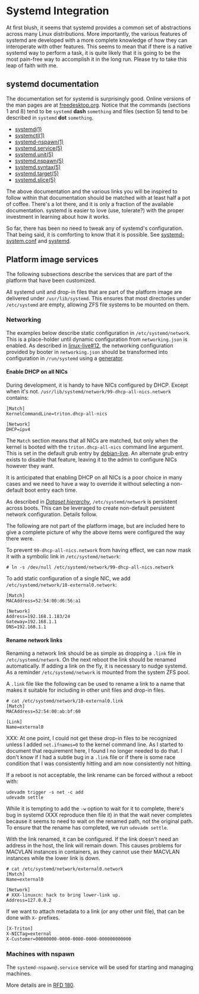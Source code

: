 <!--
    This Source Code Form is subject to the terms of the Mozilla Public
    License, v. 2.0. If a copy of the MPL was not distributed with this
    file, You can obtain one at http://mozilla.org/MPL/2.0/.
-->

<!--
    Copyright 2020 Joyent, Inc
-->

# Systemd Integration

At first blush, it seems that systemd provides a common set of abstractions
across many Linux distributions.  More importantly, the various features of
systemd are developed with a more complete knowledge of how they can
interoperate with other features.  This seems to mean that if there is a native
systemd way to perform a task, it is quite likely that it is going to be the
most pain-free way to accomplish it in the long run.  Please try to take this
leap of faith with me.

## systemd documentation

The documentation set for systemd is surprisingly good.  Online versions of the
man pages are at
[freedesktop.org](https://www.freedesktop.org/software/systemd/man/index.html).
Notice that the commands (sections 1 and 8) tend to be `systemd` **dash**
`something` and files (section 5) tend to be described in `systemd` **dot**
`something`.

* [systemd(1)](https://www.freedesktop.org/software/systemd/man/systemd.html)
* [systemctl(1)](https://www.freedesktop.org/software/systemd/man/systemctl.html#)
* [systemd-nspawn(1)](https://www.freedesktop.org/software/systemd/man/systemd-nspawn.html)
* [systemd.service(5)](https://www.freedesktop.org/software/systemd/man/systemd.service.html)
* [systemd.unit(5)](https://www.freedesktop.org/software/systemd/man/systemd.unit.html)
* [systemd.nspawn(5)](https://www.freedesktop.org/software/systemd/man/systemd.nspawn.html)
* [systemd.syntax(5)](https://www.freedesktop.org/software/systemd/man/systemd.syntax.html)
* [systemd.target(5)](https://www.freedesktop.org/software/systemd/man/systemd.target.html)
* [systemd.slice(5)](https://www.freedesktop.org/software/systemd/man/systemd.slice.html)

The above documentation and the various links you will be inspired to follow
within that documentation should be matched with at least half a pot of coffee.
There's a lot there, and it is only a fraction of the available documentation.
systemd is easier to love (use, tolerate?) with the proper investment in
learning about how it works.

So far, there has been no need to tweak any of systemd's configuration.  That
being said, it is comforting to know that it is possible.  See
[systemd-system.conf](https://www.freedesktop.org/software/systemd/man/systemd-system.conf.html)
and [systemd](https://www.freedesktop.org/software/systemd/man/systemd.html).

## Platform image services

The following subsections describe the services that are part of the platform
that have been customized.

All systemd unit and drop-in files that are part of the platform image are
delivered under `/usr/lib/systemd`.  This ensures that most directories under
`/etc/systemd` are empty, allowing ZFS file systems to be mounted on them.


### Networking

The examples below describe static configuration in `/etc/systemd/network`.
This is a place-holder until dynamic configuration from `networking.json` is
enabled.  As described in
[linux-live#12](https://github.com/joyent/linux-live/issues/12), the networking
configuration provided by booter in `networking.json` should be transformed into
configuration in `/run/systemd` using a
[generator](https://www.freedesktop.org/software/systemd/man/systemd.generator.html).

#### Enable DHCP on all NICs

During development, it is handy to have NICs configured by DHCP.  Except when
it's not.  `/usr/lib/systemd/network/99-dhcp-all-nics.network` contains:

```
[Match]
KernelCommandLine=triton.dhcp-all-nics

[Network]
DHCP=ipv4
```

The `Match` section means that all NICs are matched, but only when the kernel is
booted with the `triton.dhcp-all-nics` command line argument.  This is set in
the default grub entry by [debian-live](../tools/debian-live).  An alternate
grub entry exists to disable that feature, leaving it to the admin to configure
NICs however they want.

It is anticipated that enabling DHCP on all NICs is a poor choice in many cases
and we need to have a way to override it without selecting a non-default boot
entry each time.

As described in [*Dataset hierarchy*](4-zfs.md#datasets-hierarchy),
`/etc/systemd/network` is persistent across boots.  This can be leveraged to
create non-default persistent network configuration.  Details follow.

The following are not part of the platform image, but are included here to give
a complete picture of why the above items were configured the way there were.

To prevent `99-dhcp-all-nics.network` from having effect, we can now mask it
with a symbolic link in `/etc/systemd/network`:

```
# ln -s /dev/null /etc/systemd/network/99-dhcp-all-nics.network
```

To add static configuration of a single NIC, we add
`/etc/systemd/network/10-external0.network`:

```
[Match]
MACAddress=52:54:00:d6:56:a1

[Network]
Address=192.168.1.183/24
Gateway=192.168.1.1
DNS=192.168.1.1
```

#### Rename network links

Renaming a network link should be as simple as dropping a `.link` file in
`/etc/systemd/network`.  On the next reboot the link should be renamed
automatically.  If adding a link on the fly, it is necessary to nudge systemd.
As a reminder `/etc/systemd/network` is mounted from the system ZFS pool.

A `.link` file like the following can be used to rename a link to a name that
makes it suitable for including in other unit files and drop-in files.

```
# cat /etc/systemd/network/10-external0.link
[Match]
MACAddress=52:54:00:ab:bf:60

[Link]
Name=external0
```

XXX: At one point, I could not get these drop-in files to be recognized unless I
added `net.ifnames=0` to the kernel command line.  As I started to document that
requirement here, I found I no longer needed to do that.  I don't know if I had
a subtle bug in a `.link` file or if there is some race condition that I was
consistently hitting and am now consistently not hitting.

If a reboot is not acceptable, the link rename can be forced without a reboot
with:

```
udevadm trigger -s net -c add
udevadm settle
```

While it is tempting to add the `-w` option to wait for it to complete, there's
bug in systemd (XXX reproduce then file it) in that the wait never completes
because it seems to need to wait on the renamed path, not the original path.
To ensure that the rename has completed, we run `udevadm settle`.

With the link renamed, it can be configured.  If the link doesn't need an
address in the host, the link will remain down.  This causes problems for
MACVLAN instances in containers, as they cannot use their MACVLAN instances
while the lower link is down.

```
# cat /etc/systemd/network/external0.network
[Match]
Name=external0

[Network]
# XXX-linuxcn: hack to bring lower-link up.
Address=127.0.0.2
```

If we want to attach metadata to a link (or any other unit file), that can be
done with `X-` prefixes.

```
[X-Triton]
X-NICTag=external
X-Customer=00000000-0000-0000-0000-000000000000
```

### Machines with nspawn

The `systemd-nspawn@.service` service will be used for starting and managing
machines.

More details are in [RFD
180](https://github.com/joyent/rfd/blob/master/rfd/0180/README.md).
